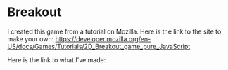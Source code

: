 # Breakout

I created this game from a tutorial on Mozilla. Here is the link to the site to make your own: https://developer.mozilla.org/en-US/docs/Games/Tutorials/2D_Breakout_game_pure_JavaScript

Here is the link to what I've made:
